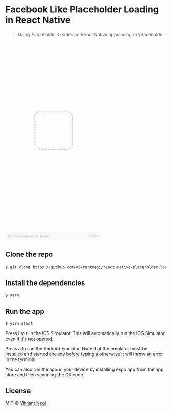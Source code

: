 # Facebook Like Placeholder Loading in React Native

> Using Placeholder Loaders in React Native apps using rn-placeholder

<img src="./assets/placeholderLoading.gif" width="300">

## Clone the repo

```bash
$ git clone https://github.com/vikrantnegi/react-native-placeholder-loading
```

## Install the dependencies

```bash
$ yarn
```

## Run the app

```bash
$ yarn start
```

Press i to run the iOS Simulator. This will automatically run the iOS Simulator even if it's not opened.

Press a to run the Android Emulator. Note that the emulator must be installed and started already before typing a otherwise it will throw an error in the terminal.

You can also run the app in your device by installing expo app from the app store and then scanning the QR code.

## License

MIT © [Vikrant Negi](https://github.com/vikrantnegi)
